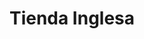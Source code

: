 ---
title: "Tienda Inglesa"
url: /montevideo/tienda-inglesa-doctor-alejandro-schroeder/
shop: Supermarkt
---